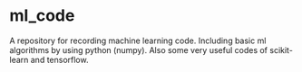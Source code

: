 # ml_code
A repository for recording machine learning code.
Including basic ml algorithms by using python (numpy).
Also some very useful codes of scikit-learn and tensorflow.
